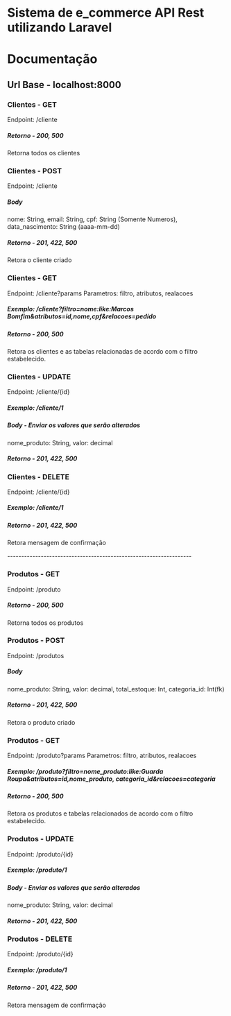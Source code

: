 # Sistema de e_commerce API Rest utilizando Laravel

<h1>Documentação</h1>
<h2>Url Base - localhost:8000</h2>
<h3>Clientes - GET </h3>
Endpoint: /cliente
<h5>Retorno - 200, 500</h5> 
  
Retorna todos os clientes

<h3>Clientes - POST </h3>
Endpoint: /cliente
<h5>Body</h5>
nome: String,
email: String,
cpf: String (Somente Numeros),
data_nascimento: String (aaaa-mm-dd)

<h5>Retorno - 201, 422, 500</h5> 
Retora o cliente criado

<h3>Clientes - GET </h3>
Endpoint: /cliente?params
Parametros: filtro, atributos, realacoes
<h5>Exemplo: /cliente?filtro=nome:like:Marcos Bomfim&atributos=id,nome,cpf&relacoes=pedido</h5>
<h5>Retorno - 200, 500</h5> 
Retora os clientes e as tabelas relacionadas de acordo com o filtro estabelecido.

<h3>Clientes - UPDATE </h3>
Endpoint: /cliente/{id}
<h5>Exemplo: /cliente/1</h5>
<h5>Body - Enviar os valores que serão alterados</h5>
nome_produto: String,
valor: decimal
<h5>Retorno - 201, 422, 500</h5> 

<h3>Clientes - DELETE </h3>
Endpoint: /cliente/{id}
<h5>Exemplo: /cliente/1</h5>
<h5>Retorno - 201, 422, 500</h5> 
Retora mensagem de confirmação
<p></p>
<p>------------------------------------------------------------------</p>

<h3>Produtos - GET </h3>
Endpoint: /produto
<h5>Retorno - 200, 500</h5> 
  
Retorna todos os produtos

<h3>Produtos - POST </h3>
Endpoint: /produtos
<h5>Body</h5>
nome_produto: String,
valor: decimal,
total_estoque: Int,
categoria_id: Int(fk)

<h5>Retorno - 201, 422, 500</h5> 
Retora o produto criado

<h3>Produtos - GET </h3>
Endpoint: /produto?params
Parametros: filtro, atributos, realacoes
<h5>Exemplo: /produto?filtro=nome_produto:like:Guarda Roupa&atributos=id,nome_produto, categoria_id&relacoes=categoria</h5>
<h5>Retorno - 200, 500</h5> 
Retora os produtos e tabelas relacionados de acordo com o filtro estabelecido.

<h3>Produtos - UPDATE </h3>
Endpoint: /produto/{id}
<h5>Exemplo: /produto/1</h5>
<h5>Body - Enviar os valores que serão alterados</h5>
nome_produto: String,
valor: decimal
<h5>Retorno - 201, 422, 500</h5> 

<h3>Produtos - DELETE </h3>
Endpoint: /produto/{id}
<h5>Exemplo: /produto/1</h5>
<h5>Retorno - 201, 422, 500</h5> 
Retora mensagem de confirmação
<p></p>

